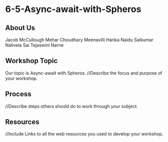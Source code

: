 # 6-5-Async-await-with-Spheros

## About Us
Jacob McCullough
Mehar Choudhary Meenavilli
Harika Naidu
Saikumar Nalivela
Sai Tejaswini Narne

## Workshop Topic
Our topic is Async-await with Spheros.
//Describe the focus and purpose of your workshop. 

## Process
//Describe steps others should do to work through your subject.

## Resources
//Include Links to all the web resources you used to develop your workshop. 

